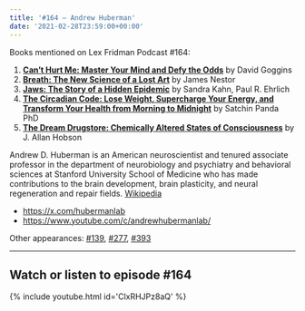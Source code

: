 ```yaml
---
title: '#164 – Andrew Huberman'
date: '2021-02-28T23:59:00+00:00'
---
```


Books mentioned on Lex Fridman Podcast #164:

1. <b><a href="https://amzn.to/3FiEBf0" target="_blank" rel="sponsored noopener noreferrer">Can’t Hurt Me: Master Your Mind and Defy the Odds</a></b> by David Goggins
2. <b><a href="https://amzn.to/3W9g56O" target="_blank" rel="sponsored noopener noreferrer">Breath: The New Science of a Lost Art</a></b> by James Nestor
3. <b><a href="https://amzn.to/3YfH0jh" target="_blank" rel="sponsored noopener noreferrer">Jaws: The Story of a Hidden Epidemic</a></b> by Sandra Kahn, Paul R. Ehrlich
4. <b><a href="https://amzn.to/3HmxPrh" target="_blank" rel="sponsored noopener noreferrer">The Circadian Code: Lose Weight, Supercharge Your Energy, and Transform Your Health from Morning to Midnight</a></b> by Satchin Panda PhD
5. <b><a href="https://amzn.to/3HlSX0Y" target="_blank" rel="sponsored noopener noreferrer">The Dream Drugstore: Chemically Altered States of Consciousness</a></b> by J. Allan Hobson

<!--more-->

Andrew D. Huberman is an American neuroscientist and tenured associate professor in the department of neurobiology and psychiatry and behavioral sciences at Stanford University School of Medicine who has made contributions to the brain development, brain plasticity, and neural regeneration and repair fields. <a href="https://en.wikipedia.org/wiki/Andrew_D._Huberman" target="_blank">Wikipedia</a>

- <a href="https://x.com/hubermanlab" target="_blank">https://x.com/hubermanlab</a>
- <a href="https://www.youtube.com/c/andrewhubermanlab/" target="_blank">https://www.youtube.com/c/andrewhubermanlab/</a>

Other appearances: [\#139](/139-andrew-huberman/), [\#277](/277-andrew-huberman/), [\#393](/393-andrew-huberman/)

- - - - - -

## Watch or listen to episode #164

{% include youtube.html id='ClxRHJPz8aQ' %}